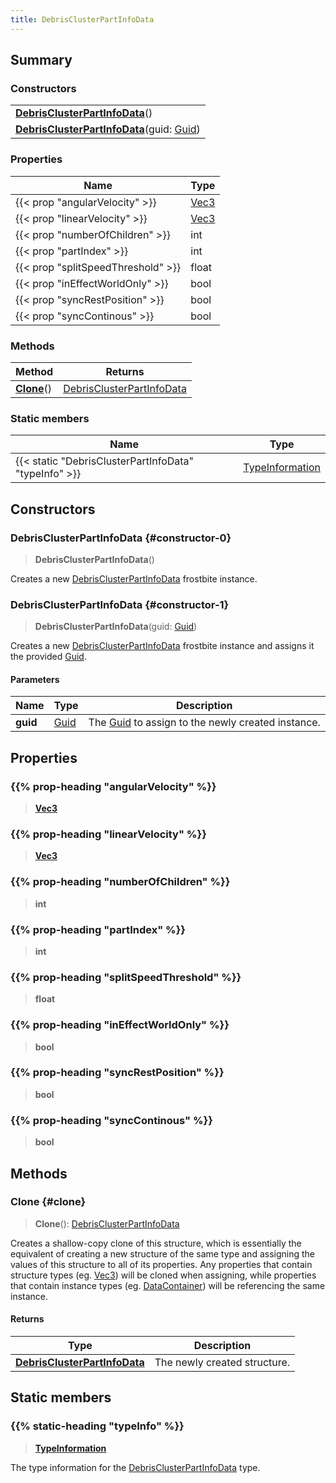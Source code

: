 ```yaml
---
title: DebrisClusterPartInfoData
---
```


## Summary

### Constructors

|  |
| --- |
| **[DebrisClusterPartInfoData](#constructor-0)**() |
| **[DebrisClusterPartInfoData](#constructor-1)**(guid: [Guid](/vext/ref/shared/type/guid)) |

### Properties

| Name | Type |
| ---- | ---- |
| {{< prop "angularVelocity" >}} | [Vec3](/vext/ref/shared/type/vec3) |
| {{< prop "linearVelocity" >}} | [Vec3](/vext/ref/shared/type/vec3) |
| {{< prop "numberOfChildren" >}} | int |
| {{< prop "partIndex" >}} | int |
| {{< prop "splitSpeedThreshold" >}} | float |
| {{< prop "inEffectWorldOnly" >}} | bool |
| {{< prop "syncRestPosition" >}} | bool |
| {{< prop "syncContinous" >}} | bool |

### Methods

| Method | Returns |
| ------ | ------- |
| **[Clone](#clone)**() | [DebrisClusterPartInfoData](/vext/ref/fb/debrisclusterpartinfodata) |

### Static members

| Name | Type |
| ---- | ---- |
| {{< static "DebrisClusterPartInfoData" "typeInfo" >}} | [TypeInformation](/vext/ref/shared/type/typeinformation) |

## Constructors

### DebrisClusterPartInfoData {#constructor-0}

> **DebrisClusterPartInfoData**()

Creates a new [DebrisClusterPartInfoData](/vext/ref/fb/debrisclusterpartinfodata) frostbite instance.

### DebrisClusterPartInfoData {#constructor-1}

> **DebrisClusterPartInfoData**(guid: [Guid](/vext/ref/shared/type/guid))

Creates a new [DebrisClusterPartInfoData](/vext/ref/fb/debrisclusterpartinfodata) frostbite instance and assigns it the provided [Guid](/vext/ref/shared/type/guid).

#### Parameters

| Name | Type | Description |
| ---- | ---- | ----------- |
| **guid** | [Guid](/vext/ref/shared/type/guid) | The [Guid](/vext/ref/shared/type/guid) to assign to the newly created instance. |

## Properties

### {{% prop-heading "angularVelocity" %}}

> **[Vec3](/vext/ref/shared/type/vec3)**

### {{% prop-heading "linearVelocity" %}}

> **[Vec3](/vext/ref/shared/type/vec3)**

### {{% prop-heading "numberOfChildren" %}}

> **int**

### {{% prop-heading "partIndex" %}}

> **int**

### {{% prop-heading "splitSpeedThreshold" %}}

> **float**

### {{% prop-heading "inEffectWorldOnly" %}}

> **bool**

### {{% prop-heading "syncRestPosition" %}}

> **bool**

### {{% prop-heading "syncContinous" %}}

> **bool**

## Methods

### Clone {#clone}

> **Clone**(): [DebrisClusterPartInfoData](/vext/ref/fb/debrisclusterpartinfodata)

Creates a shallow-copy clone of this structure, which is essentially the equivalent of creating a new structure of the same type and assigning the values of this structure to all of its properties. Any properties that contain structure types (eg. [Vec3](/vext/ref/shared/type/vec3)) will be cloned when assigning, while properties that contain instance types (eg. [DataContainer](/vext/ref/shared/type/datacontainer)) will be referencing the same instance.

#### Returns

| Type | Description |
| ---- | ----------- |
| **[DebrisClusterPartInfoData](/vext/ref/fb/debrisclusterpartinfodata)** | The newly created structure. |

## Static members

### {{% static-heading "typeInfo" %}}

> **[TypeInformation](/vext/ref/shared/type/typeinformation)**

The type information for the [DebrisClusterPartInfoData](/vext/ref/fb/debrisclusterpartinfodata) type.


